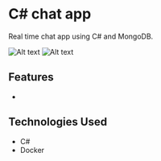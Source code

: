 # C# chat app

Real time chat app using C# and MongoDB.

![Alt text](/assets/)
![Alt text](/assets/)


## Features
- 

## Technologies Used
- C#
- Docker